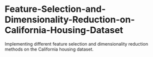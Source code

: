 # Feature-Selection-and-Dimensionality-Reduction-on-California-Housing-Dataset
Implementing different feature selection and dimensionality reduction methods on the California housing dataset.
